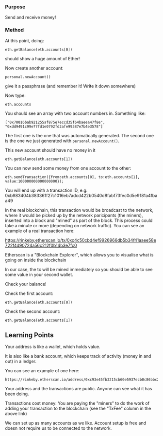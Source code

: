 ### Purpose
Send and receive money!

### Method

At this point, doing:

```
eth.getBalance(eth.accounts[0])
```
should show a huge amount of Ether!

Now create another account:

    personal.newAccount()

give it a passphrase (and remember it! Write it down somewhere)

Now type: 

    eth.accounts
    
You should see an array with two account numbers in. Something like:

    ["0x70016bab921255af875e7eccd35f64baeea47f8e", "0xdd9491c99e77fd1e0792fd2afe99387e7b4e3578"]
    
The first one is the one that was automatically generated. The second one is the one we just generated with `personal.newAccount()`.

This new account should have no money in it

    eth.getBalance(eth.accounts[1])

You can now send some money from one account to the other:

    eth.sendTransaction({from:eth.accounts[0], to:eth.accounts[1], value:100000000000000000});

You will end up with a transaction ID, e.g. 0xb983404b383361f27c1016eb7adcd422b0540d8fabf73fec0d5e9181a4fbaa49

In the real blockchain, this transaction would be broadcast to the network, where it would be picked up by the network paricipants (the miners), inserted into a block and "mined" as part of the block. This process could take a minute or more (depending on network traffic). You can see an example of a real transaction here:

https://rinkeby.etherscan.io/tx/0xc4c50cbd4ef9926966db5b34f41aaee58e722f4d90724a56c212f0b14b3e7fc0

Etherscan is a "Blockchain Explorer", which allows you to visualise what is going on inside the blockchain

In our case, the tx will be mined immediately so you should be able to see some value in your second wallet.

Check your balance!

Check the first account:

    eth.getBalance(eth.accounts[0])
    
Check the second account:

    eth.getBalance(eth.accounts[1])

   
## Learning Points

Your address is like a wallet, which holds value.

It is also like a bank account, which keeps track of activity (money in and out) in a ledger.

You can see an example of one here: 

    https://rinkeby.etherscan.io/address/0xc93e45fb3215cb60e5937ecb0c86bbc2af144dba

Your address and the transactions are public. Anyone can see what it has been doing.

Transactions cost money: You are paying the "miners" to do the work of adding your transaction to the blockchain (see the "TxFee" column in the above link)

We can set up as many accounts as we like. Account setup is free and doesn not require us to be connected to the network.



